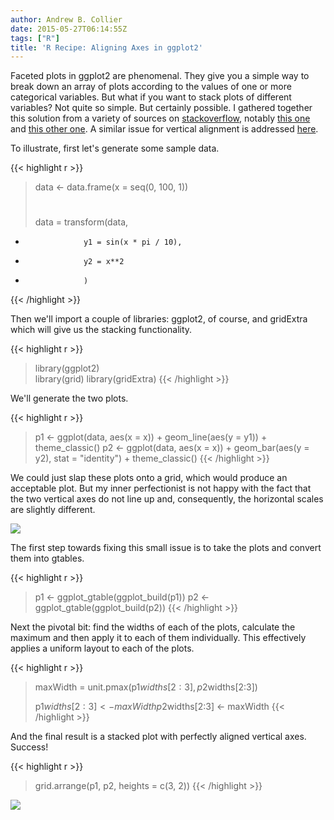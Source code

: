 ```yaml
---
author: Andrew B. Collier
date: 2015-05-27T06:14:55Z
tags: ["R"]
title: 'R Recipe: Aligning Axes in ggplot2'
---
```


Faceted plots in ggplot2 are phenomenal. They give you a simple way to break down an array of plots according to the values of one or more categorical variables. But what if you want to stack plots of different variables? Not quite so simple. But certainly possible. I gathered together this solution from a variety of sources on [stackoverflow](http://stackoverflow.com/), notably [this one](http://stackoverflow.com/questions/30402930/align-x-axes-of-box-plot-and-line-plot-using-ggplot/30403574) and [this other one](http://stackoverflow.com/questions/13656642/r-align-plot-areas-in-ggplot/13657460). A similar issue for vertical alignment is addressed [here](http://stackoverflow.com/questions/24188986/r-ggplot2-make-two-geom-tile-plots-have-equal-height/24189239).

<!--more-->

To illustrate, first let's generate some sample data.

{{< highlight r >}}
> data <- data.frame(x = seq(0, 100, 1))
> #
> data = transform(data,
+                  y1 = sin(x * pi / 10),
+                  y2 = x**2
+                  )
{{< /highlight >}}

Then we'll import a couple of libraries: ggplot2, of course, and gridExtra which will give us the stacking functionality.

{{< highlight r >}}
> library(ggplot2)  
> library(grid)
> library(gridExtra)
{{< /highlight >}}

We'll generate the two plots.

{{< highlight r >}}
> p1 <- ggplot(data, aes(x = x)) + geom_line(aes(y = y1)) + theme_classic()
> p2 <- ggplot(data, aes(x = x)) + geom_bar(aes(y = y2), stat = "identity") + theme_classic()
{{< /highlight >}}

We could just slap these plots onto a grid, which would produce an acceptable plot. But my inner perfectionist is not happy with the fact that the two vertical axes do not line up and, consequently, the horizontal scales are slightly different.

<img src="/img/2015/05/aligned-plot-naive.png">

The first step towards fixing this small issue is to take the plots and convert them into gtables.

{{< highlight r >}}
> p1 <- ggplot_gtable(ggplot_build(p1))
> p2 <- ggplot_gtable(ggplot_build(p2))
{{< /highlight >}}

Next the pivotal bit: find the widths of each of the plots, calculate the maximum and then apply it to each of them individually. This effectively applies a uniform layout to each of the plots.

{{< highlight r >}}
> maxWidth = unit.pmax(p1$widths[2:3], p2$widths[2:3])
>
> p1$widths[2:3] <- maxWidth
> p2$widths[2:3] <- maxWidth
{{< /highlight >}}

And the final result is a stacked plot with perfectly aligned vertical axes. Success!

{{< highlight r >}}
> grid.arrange(p1, p2, heights = c(3, 2))
{{< /highlight >}}

<img src="/img/2015/05/aligned-plot.png">
